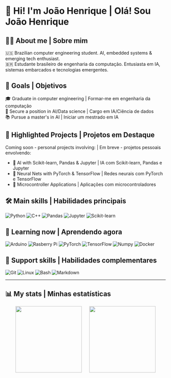 # 👋 Hi! I'm João Henrique | Olá! Sou João Henrique

## 👨‍💻 About me | Sobre mim
🇺🇸 Brazilian computer engineering student. AI, embedded systems & emerging tech enthusiast.  
🇧🇷 Estudante brasileiro de engenharia da computação. Entusiasta em IA, sistemas embarcados e tecnologias emergentes.

## 🎯 Goals | Objetivos
🎓 Graduate in computer engineering | Formar-me em engenharia da computação<br>
💼 Secure a position in AI/Data science | Cargo em IA/Ciência de dados<br>
📚 Pursue a master's in AI | Iniciar um mestrado em IA

## 🚧 Highlighted Projects | Projetos em Destaque
Coming soon - personal projects involving: | Em breve - projetos pessoais envolvendo:
- 🔎 AI with Scikit-learn, Pandas & Jupyter | IA com Scikit-learn, Pandas e Jupyter
- 🧠 Neural Nets with PyTorch & TensorFlow | Redes neurais com PyTorch e TensorFlow 
- 🔌 Microcontroller Applications | Aplicações com microcontroladores
  
## 🛠️ Main skills | Habilidades principais
![Python](https://img.shields.io/badge/Python-3776AB.svg?style=for-the-badge&logo=Python&logoColor=white)
![C++](https://img.shields.io/badge/C%2B%2B-00599C?style=for-the-badge&logo=c%2B%2B&logoColor=white)
![Pandas](https://img.shields.io/badge/pandas-150458.svg?style=for-the-badge&logo=pandas&logoColor=white)
![Jupyter](https://img.shields.io/badge/Jupyter-F37626.svg?style=for-the-badge&logo=Jupyter&logoColor=white)
![Scikit-learn](https://img.shields.io/badge/Scikit--learn-F7931E.svg?style=for-the-badge&logo=scikit-learn&logoColor=white)


## 🔭 Learning now | Aprendendo agora
![Arduino](https://img.shields.io/badge/Arduino-00878F.svg?style=for-the-badge&logo=Arduino&logoColor=white)
![Rasberry Pi](https://img.shields.io/badge/Raspberry%20Pi-A22846.svg?style=for-the-badge&logo=Raspberry-Pi&logoColor=white)
![PyTorch](https://img.shields.io/badge/PyTorch-EE4C2C.svg?style=for-the-badge&logo=PyTorch&logoColor=white)
![TensorFlow](https://img.shields.io/badge/TensorFlow-FF6F00.svg?style=for-the-badge&logo=TensorFlow&logoColor=white)
![Numpy](https://img.shields.io/badge/NumPy-013243.svg?style=for-the-badge&logo=NumPy&logoColor=white)
![Docker](https://img.shields.io/badge/Docker-2496ED.svg?style=for-the-badge&logo=Docker&logoColor=white)

## 🧰 Support skills | Habilidades complementares

![Git](https://img.shields.io/badge/Git-F05032.svg?style=for-the-badge&logo=Git&logoColor=white)
![Linux](https://img.shields.io/badge/Linux-FCC624.svg?style=for-the-badge&logo=Linux&logoColor=black)
![Bash](https://img.shields.io/badge/GNU%20Bash-4EAA25.svg?style=for-the-badge&logo=GNU-Bash&logoColor=white)
![Markdown](https://img.shields.io/badge/Markdown-000000.svg?style=for-the-badge&logo=Markdown&logoColor=white)

---

## 📊 My stats | Minhas estatísticas

<div align="center">
  <img src="https://streak-stats.demolab.com?user=joaohgp-dev&theme=gotham&hide_border=true" height="208" />
    &nbsp;&nbsp;&nbsp;&nbsp;
  <img src="https://github-readme-stats.vercel.app/api/top-langs/?username=joaohgp-dev&hide=javascript,java,lua&theme=gotham&hide_border=true" height="208" />
</div>
